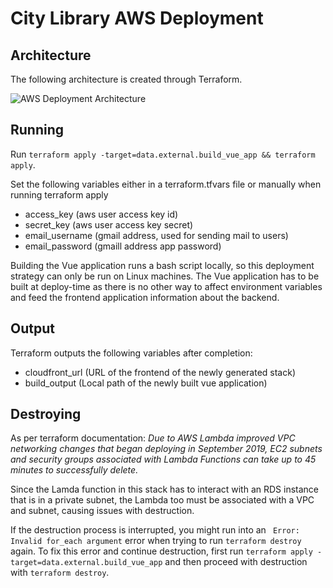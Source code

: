 # City Library AWS Deployment

## Architecture

The following architecture is created through Terraform.

![AWS Deployment Architecture](https://i.imgur.com/mUYyGsw.png "AWS Deployment Architecture")

## Running

Run ```terraform apply -target=data.external.build_vue_app && terraform apply```.

Set the following variables either in a terraform.tfvars file or manually when running terraform apply

- access_key (aws user access key id)
- secret_key (aws user access key secret)
- email_username (gmail address, used for sending mail to users)
- email_password (gmaill address app password)

Building the Vue application runs a bash script locally, so this deployment strategy can only be run on Linux machines.
The Vue application has to be built at deploy-time as there is no other way to affect environment variables and feed the frontend application information about the backend. 

## Output

Terraform outputs the following variables after completion:

- cloudfront_url (URL of the frontend of the newly generated stack)
- build_output (Local path of the newly built vue application)

## Destroying
As per terraform documentation:
*Due to AWS Lambda improved VPC networking changes that began deploying in September 2019, EC2 subnets and security groups associated with Lambda Functions can take up to 45 minutes to successfully delete.*

Since the Lamda function in this stack has to interact with an RDS instance that is in a private subnet, the Lambda too must be associated with a VPC and subnet, causing issues with destruction.

If the destruction process is interrupted, you might run into an ``` Error: Invalid for_each argument``` error when trying to run ```terraform destroy``` again.
To fix this error and continue destruction, first run ```terraform apply -target=data.external.build_vue_app``` and then proceed with destruction with ```terraform destroy```.